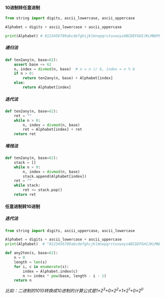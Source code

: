 #### 10进制转任意进制
```python
from string import digits, ascii_lowercase, ascii_uppercase

Alphabet = digits + ascii_lowercase + ascii_uppercase

print(Alphabet) # 0123456789abcdefghijklmnopqrstuvwxyzABCDEFGHIJKLMNOPQRSTUVWXYZ
```

##### 递归法
```python
def ten2any(n, base=62):
    assert base <= 62
    n, index = divmod(n, base)  # n = n // b, index = n % b
    if n > 0:
        return ten2any(n, base) + Alphabet[index]
    else:
        return Alphabet[index]
```

##### 迭代法
```python
def ten2any(n, base=62):
    ret = ""
    while n > 0:
        n, index = divmod(n, base)
        ret = Alphabet[index] + ret
    return ret
```

##### 堆栈法
```python
def ten2any(n, base=62):
    stack = []
    while n > 0:
        n, index = divmod(n, base)
        stack.append(Alphabet[index])
    ret = ""
    while stack:
        ret += stack.pop()
    return ret
```

#### 任意进制转10进制
##### 迭代法
```python
from string import digits, ascii_uppercase, ascii_lowercase

Alphabet = digits + ascii_lowercase + ascii_uppercase
print(Alphabet)  # "0123456789abcdefghijklmnopqrstuvwxyzABCDEFGHIJKLMNOPQRSTUVWXYZ"

def any2ten(s, base=62):
    n = 0
    length = len(s)
    for i, c in enumerate(s):
        index = Alphabet.index(c)
        n += index * pow(base, length - i - 1)
    return n
```
*比如：二进制的1010转换成10进制的计算公式是1&times;2<sup>3</sup>+0&times;2<sup>2</sup>+1&times;2<sup>1</sup>+0&times;2<sup>0</sup>*

